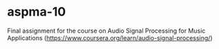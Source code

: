 # aspma-10
Final assignment for the course on Audio Signal Processing for Music Applications (https://www.coursera.org/learn/audio-signal-processing/)

